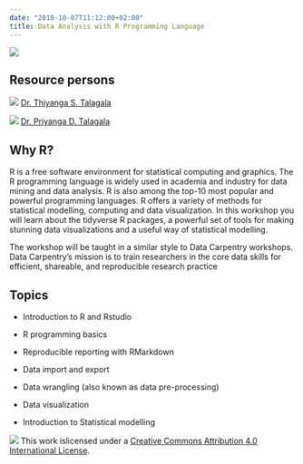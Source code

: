 ```yaml
---
date: "2018-10-07T11:12:00+02:00"
title: Data Analysis with R Programming Language
---
```


![](/images/author1.jpeg)


## Resource persons


![](/images/tst.png)
[Dr. Thiyanga S. Talagala](https://thiyanga.netlify.app/) 

![](/images/pdt.png)
[Dr. Priyanga D. Talagala](https://prital.netlify.app/)




## Why R?

R is a free software environment for statistical computing and graphics. The R programming language is widely used in academia and industry for data mining and data analysis.  R is also among the top-10 most popular and powerful programming languages.  R offers a variety of methods for statistical modelling, computing and data visualization.  In this workshop you will learn about the tidyverse R packages, a powerful set of tools for making stunning data visualizations and a useful way of statistical modelling.

The workshop will be taught in a similar style to Data Carpentry workshops. Data Carpentry’s mission is to train researchers in the core data skills for efficient, shareable, and reproducible research practice


## Topics


- Introduction to R and Rstudio

- R programming basics

- Reproducible reporting with RMarkdown

- Data import and export

- Data wrangling (also known as data pre-processing)

- Data visualization 

- Introduction to Statistical modelling  


![](/images/license.png)
This work islicensed under a [Creative Commons Attribution 4.0 International License](https://creativecommons.org/licenses/by/4.0/).
